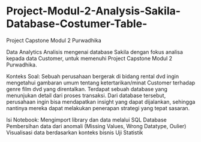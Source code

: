 # Project-Modul-2-Analysis-Sakila-Database-Costumer-Table-

Project Capstone Modul 2 Purwadhika

Data Analytics
Analisis mengenai database Sakila dengan fokus analisa kepada data Customer, untuk memenuhi Project Capstone Modul 2 Purwadhika.

Konteks Soal:
Sebuah perusahaan bergerak di bidang rental dvd ingin mengetahui gambaran umum tentang ketertarikan/minat Customer terhadap genre film dvd yang direntalkan.
Terdapat sebuah database yang menunjukan detail dari proses transaksi. Dari database tersebut, perusahaan ingin bisa mendapatkan insight yang dapat dijalankan, sehingga nantinya mereka dapat melakukan penerapan strategi yang tepat sasaran.

Isi Notebook:
Mengimport library dan data melalui SQL Database
Pembersihan data dari anomali (Missing Values, Wrong Datatype, Oulier)
Visualisasi data berdasarkan konteks bisnis
Uji Statistik
